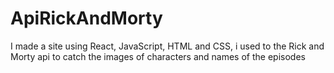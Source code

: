 # ApiRickAndMorty
I made a site using React, JavaScript, HTML and CSS, i used to the Rick and Morty api to catch the images of characters and names of the episodes
